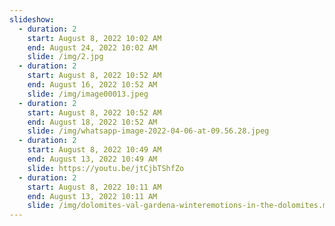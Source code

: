 ```yaml
---
slideshow:
  - duration: 2
    start: August 8, 2022 10:02 AM
    end: August 24, 2022 10:02 AM
    slide: /img/2.jpg
  - duration: 2
    start: August 8, 2022 10:52 AM
    end: August 16, 2022 10:52 AM
    slide: /img/image00013.jpeg
  - duration: 2
    start: August 8, 2022 10:52 AM
    end: August 18, 2022 10:52 AM
    slide: /img/whatsapp-image-2022-04-06-at-09.56.28.jpeg
  - duration: 2
    start: August 8, 2022 10:49 AM
    end: August 13, 2022 10:49 AM
    slide: https://youtu.be/jtCjbTShfZo
  - duration: 2
    start: August 8, 2022 10:11 AM
    end: August 13, 2022 10:11 AM
    slide: /img/dolomites-val-gardena-winteremotions-in-the-dolomites.mp4
---
```

